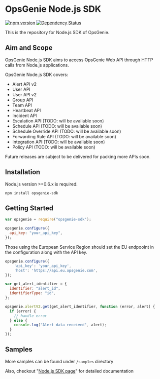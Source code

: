 # OpsGenie Node.js SDK

[![npm version](https://badge.fury.io/js/opsgenie-sdk.svg)](https://badge.fury.io/js/opsgenie-sdk)
[![Dependency Status](https://david-dm.org/opsgenie/opsgenie-nodejs-sdk.svg)](https://david-dm.org/opsgenie/opsgenie-nodejs-sdk)

This is the repository for Node.js SDK of OpsGenie.

## Aim and Scope

OpsGenie Node.js SDK aims to access OpsGenie Web API through HTTP calls from Node.js applications.

OpsGenie Node.js SDK covers:

- Alert API v2
- User API
- User API v2
- Group API
- Team API
- Heartbeat API
- Incident API
- Escalation API (TODO: will be available soon)
- Schedule API (TODO: will be available soon)
- Schedule Override API (TODO: will be available soon)
- Forwarding Rule API (TODO: will be available soon)
- Integration API (TODO: will be available soon)
- Policy API (TODO: will be available soon)

Future releases are subject to be delivered for packing more APIs soon.

## Installation

Node.js version >=0.6.x is required.

`npm install opsgenie-sdk`

## Getting Started

```js
var opsgenie = require("opsgenie-sdk");

opsgenie.configure({
  api_key: "your_api_key",
});
```

Those using the European Service Region should set the EU endpooint in the configuration along with the API key.

```js
opsgenie.configure({
    'api_key': 'your_api_key',
    'host': 'https://api.eu.opsgenie.com',
});
```

```js
var get_alert_identifier = {
  identifier: "alert_id",
  identifierType: "id",
};

opsgenie.alertV2.get(get_alert_identifier, function (error, alert) {
  if (error) {
    // handle error
  } else {
    console.log("Alert data received", alert);
  }
});
```

## Samples

More samples can be found under `/samples` directory

Also, checkout "[Node.js SDK page](https://www.opsgenie.com/docs/api-and-client-libraries/opsgenie-nodejs-api)" for detailed documentation
